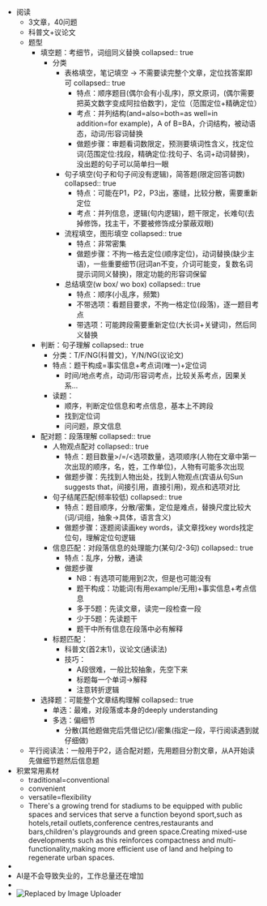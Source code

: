 - 阅读
	- 3文章，40问题
	- 科普文+议论文
	- 题型
		- 填空题：考细节，词组同义替换
		  collapsed:: true
			- 分类
				- 表格填空，笔记填空 -> 不需要读完整个文章，定位找答案即可
				  collapsed:: true
					- 特点：顺序题目(偶尔会有小乱序)，原文原词，(偶尔需要把英文数字变成阿拉伯数字)，定位（范围定位+精确定位）
					- 考点：并列结构(and=also=both=as well=in addition=for example)，A of B=BA，介词结构，被动语态，动词/形容词替换
					- 做题步骤：审题看词数限定，预测要填词性含义，找定位词(范围定位:找段，精确定位:找句子、名词+动词替换)，没出题的句子可以简单扫一眼
				- 句子填空(句子和句子间没有逻辑)，简答题(限定回答词数)
				  collapsed:: true
					- 特点：可能在P1，P2，P3出，塞缝，比较分散，需要重新定位
					- 考点：并列信息，逻辑(句内逻辑)，题干限定，长难句(去掉修饰，找主干，不要被修饰成分蒙蔽双眼)
				- 流程填空，图形填空
				  collapsed:: true
					- 特点：非常密集
					- 做题步骤：不拘一格去定位(顺序定位)，动词替换(缺少主语)，一些重要细节(冠词an不变，介词可能变，复数名词提示词同义替换)，限定功能的形容词保留
				- 总结填空(w box/ wo box)
				  collapsed:: true
					- 特点：顺序(小乱序，频繁)
					- 不带选项：看题目要求，不拘一格定位(段落)，逐一题目考点
					- 带选项：可能跨段需要重新定位(大长词+关键词)，然后同义替换
		- 判断：句子理解
		  collapsed:: true
			- 分类：T/F/NG(科普文)，Y/N/NG(议论文)
			- 特点：题干构成=事实信息+考点词(唯一)+定位词
				- 时间/地点考点，动词/形容词考点，比较关系考点，因果关系...
			- 读题：
				- 顺序，判断定位信息和考点信息，基本上不跨段
				- 找到定位词
				- 问问题，原文信息
		- 配对题：段落理解
		  collapsed:: true
			- 人物观点配对
			  collapsed:: true
				- 特点：题目数量>/=/<选项数量，选项顺序(人物在文章中第一次出现的顺序，名，姓，工作单位)，人物有可能多次出现
				- 做题步骤：先找到人物出处，找到人物观点(宾语从句Sun suggests that，间接引用，直接引用)，观点和选项对比
			- 句子结尾匹配(频率较低)
			  collapsed:: true
				- 特点：题目顺序，分散/密集，定位是难点，替换尺度比较大(词/词组，抽象->具体，语言含义)
				- 做题步骤：逐题阅读画key words，读文章找key words找定位句，理解定位句逻辑
			- 信息匹配：对段落信息的处理能力(某句/2-3句)
			  collapsed:: true
				- 特点：乱序，分散，通读
				- 做题步骤
					- NB：有选项可能用到2次，但是也可能没有
					- 题干构成：功能词(有用example/无用)+事实信息+考点信息
					- 多于5题：先读文章，读完一段检查一段
					- 少于5题：先读题干
					- 题干中所有信息在段落中必有解释
			- 标题匹配：
				- 科普文(首2末1)，议论文(通读法)
				- 技巧：
					- A段很难，一般比较抽象，先空下来
					- 标题每一个单词->解释
					- 注意转折逻辑
		- 选择题：可能整个文章结构理解
		  collapsed:: true
			- 单选：最难，对段落或本身的deeply understanding
			- 多选：偏细节
				- 分散(其他题做完后凭借记忆)/密集(指定一段，平行阅读遇到就仔细做)
	- 平行阅读法：一般用于P2，适合配对题，先用题目分割文章，从A开始读先做细节题然后信息题
- 积累常用素材
	- traditional=conventional
	- convenient
	- versatile=flexibility
	- There's a growing trend for stadiums to be equipped with public spaces and services that
	  serve a function beyond sport,such as hotels,retail outlets,conference centres,restaurants
	  and bars,children's playgrounds and green space.Creating mixed-use developments such as
	  this reinforces compactness and multi-functionality,making more efficient use of land and
	  helping to regenerate urban spaces.
-
- AI是不会导致失业的，工作总量还在增加
-
- ![Replaced by Image Uploader](https://raw.githubusercontent.com/qugushihua/blog-images/master/202409191623474.png)